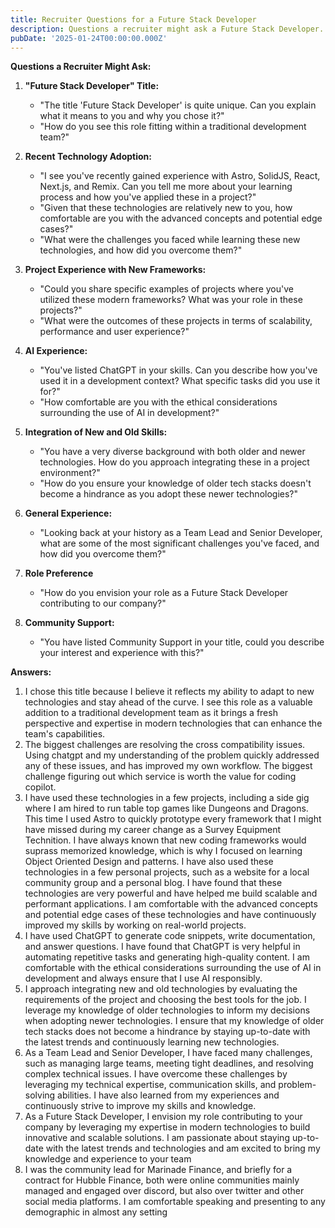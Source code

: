 ```yaml
---
title: Recruiter Questions for a Future Stack Developer
description: Questions a recruiter might ask a Future Stack Developer.
pubDate: '2025-01-24T00:00:00.000Z'
---
```


**Questions a Recruiter Might Ask:**

1. **"Future Stack Developer" Title:**
    *   "The title 'Future Stack Developer' is quite unique. Can you explain what it means to you and why you chose it?"
    *   "How do you see this role fitting within a traditional development team?"

2. **Recent Technology Adoption:**
    *   "I see you've recently gained experience with Astro, SolidJS, React, Next.js, and Remix. Can you tell me more about your learning process and how you've applied these in a project?"
    *   "Given that these technologies are relatively new to you, how comfortable are you with the advanced concepts and potential edge cases?"
    *   "What were the challenges you faced while learning these new technologies, and how did you overcome them?"

3. **Project Experience with New Frameworks:**
    *   "Could you share specific examples of projects where you've utilized these modern frameworks? What was your role in these projects?"
    *    "What were the outcomes of these projects in terms of scalability, performance and user experience?"

4. **AI Experience:**
    *    "You've listed ChatGPT in your skills. Can you describe how you've used it in a development context? What specific tasks did you use it for?"
     *    "How comfortable are you with the ethical considerations surrounding the use of AI in development?"

5. **Integration of New and Old Skills:**
    *   "You have a very diverse background with both older and newer technologies. How do you approach integrating these in a project environment?"
    *   "How do you ensure your knowledge of older tech stacks doesn't become a hindrance as you adopt these newer technologies?"

6. **General Experience:**
    *   "Looking back at your history as a Team Lead and Senior Developer, what are some of the most significant challenges you've faced, and how did you overcome them?"

7. **Role Preference**
    *   "How do you envision your role as a Future Stack Developer contributing to our company?"

8. **Community Support:**
    *   "You have listed Community Support in your title, could you describe your interest and experience with this?"


**Answers:**

1. I chose this title because I believe it reflects my ability to adapt to new technologies and stay ahead of the curve. I see this role as a valuable addition to a traditional development team as it brings a fresh perspective and expertise in modern technologies that can enhance the team's capabilities.
2. The biggest challenges are resolving the cross compatibility issues. Using chatgpt and my understanding of the problem quickly addressed any of these issues, and has improved my own workflow. The biggest challenge figuring out which service is worth the value for coding copilot.
3. I have used these technologies in a few projects, including a side gig where I am hired to run table top games like Dungeons and Dragons. This time I used Astro to quickly prototype every framework that I might have missed during my career change as a Survey Equipment Technition. I have always known that new coding frameworks would suprass memorized knowledge, which is why I focused on learning Object Oriented Design and patterns. I have also used these technologies in a few personal projects, such as a website for a local community group and a personal blog. I have found that these technologies are very powerful and have helped me build scalable and performant applications. I am comfortable with the advanced concepts and potential edge cases of these technologies and have continuously improved my skills by working on real-world projects.
4. I have used ChatGPT to generate code snippets, write documentation, and answer questions. I have found that ChatGPT is very helpful in automating repetitive tasks and generating high-quality content. I am comfortable with the ethical considerations surrounding the use of AI in development and always ensure that I use AI responsibly.
5. I approach integrating new and old technologies by evaluating the requirements of the project and choosing the best tools for the job. I leverage my knowledge of older technologies to inform my decisions when adopting newer technologies. I ensure that my knowledge of older tech stacks does not become a hindrance by staying up-to-date with the latest trends and continuously learning new technologies.
6. As a Team Lead and Senior Developer, I have faced many challenges, such as managing large teams, meeting tight deadlines, and resolving complex technical issues. I have overcome these challenges by leveraging my technical expertise, communication skills, and problem-solving abilities. I have also learned from my experiences and continuously strive to improve my skills and knowledge.
7. As a Future Stack Developer, I envision my role contributing to your company by leveraging my expertise in modern technologies to build innovative and scalable solutions. I am passionate about staying up-to-date with the latest trends and technologies and am excited to bring my knowledge and experience to your team
8. I was the community lead for Marinade Finance, and briefly for a contract for Hubble Finance, both were online communities mainly managed and engaged over discord, but also over twitter and other social media platforms. I am comfortable speaking and presenting to any demographic in almost any setting
